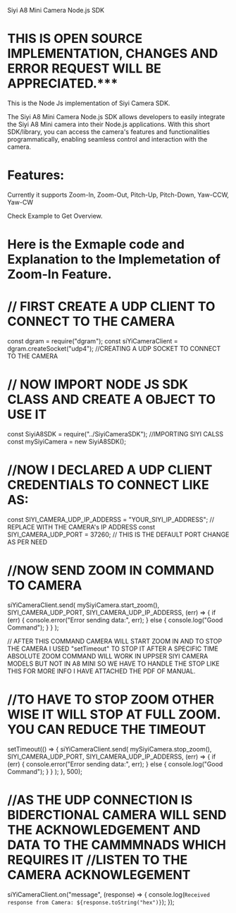 Siyi A8 Mini Camera Node.js SDK

THIS IS OPEN SOURCE IMPLEMENTATION, CHANGES AND ERROR REQUEST WILL BE APPRECIATED.***
=

This is the Node Js implementation of Siyi Camera SDK.

The Siyi A8 Mini Camera Node.js SDK allows developers to easily integrate the Siyi A8 Mini camera into their Node.js applications. With this short SDK/library, you can access the camera's features and functionalities programmatically, enabling seamless control and interaction with the camera.

Features:
=
Currently it supports
Zoom-In, Zoom-Out, Pitch-Up, Pitch-Down, Yaw-CCW, Yaw-CW

Check Example to Get Overview.

Here is the Exmaple code and Explanation to the Implemetation of Zoom-In Feature.
===============================================
// FIRST CREATE A UDP CLIENT TO CONNECT TO THE CAMERA
=
const dgram = require("dgram");
const siYiCameraClient = dgram.createSocket("udp4"); //CREATING A UDP SOCKET TO CONNECT TO THE CAMERA

// NOW IMPORT NODE JS SDK CLASS AND CREATE A OBJECT TO USE IT
=
const SiyiA8SDK = require("../SiyiCameraSDK"); //IMPORTING SIYI CALSS
const mySiyiCamera = new SiyiA8SDK();

//NOW I DECLARED A UDP CLIENT CREDENTIALS TO CONNECT LIKE AS:
=
const SIYI_CAMERA_UDP_IP_ADDERSS = "YOUR_SIYI_IP_ADDRESS"; // REPLACE WITH THE CAMERA's IP ADDRESS
const SIYI_CAMERA_UDP_PORT = 37260; // THIS IS THE DEFAULT PORT CHANGE AS PER NEED

//NOW SEND ZOOM IN COMMAND TO CAMERA  
=

siYiCameraClient.send(
  mySiyiCamera.start_zoom(),
  SIYI_CAMERA_UDP_PORT,
  SIYI_CAMERA_UDP_IP_ADDERSS,
  (err) => {
    if (err) {
      console.error("Error sending data:", err);
    } else {
      console.log("Good Command");
    }
  }
);


// AFTER THIS COMMAND CAMERA WILL START ZOOM IN AND TO STOP THE CAMERA I USED "setTimeout" TO STOP IT AFTER A SPECIFIC TIME ABSOLUTE ZOOM COMMAND WILL WORK IN UPPSER SIYI CAMERA MODELS BUT NOT IN A8 MINI SO WE HAVE TO HANDLE THE STOP LIKE THIS FOR MORE INFO I HAVE ATTACHED THE PDF OF MANUAL.


//TO HAVE TO STOP ZOOM OTHER WISE IT WILL STOP AT FULL ZOOM. YOU CAN REDUCE THE TIMEOUT
=
setTimeout(() => {
  siYiCameraClient.send(
    mySiyiCamera.stop_zoom(),
    SIYI_CAMERA_UDP_PORT,
    SIYI_CAMERA_UDP_IP_ADDERSS,
    (err) => {
      if (err) {
        console.error("Error sending data:", err);
      } else {
        console.log("Good Command");
      }
    }
  );
}, 500);


//AS THE UDP CONNECTION IS BIDERCTIONAL CAMERA WILL SEND THE ACKNOWLEDGEMENT AND DATA TO THE CAMMMNADS WHICH REQUIRES IT
//LISTEN TO THE CAMERA ACKNOWLEGEMENT
=
siYiCameraClient.on("message", (response) => {
  console.log(`Received response from Camera: ${response.toString("hex")}`);
});

